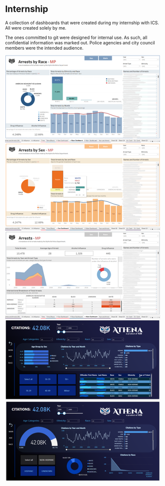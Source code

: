 # Internship
A collection of dashboards that were created during my internship with ICS. All were created solely by me.

The ones committed to git were designed for internal use. As such, all confidential information was marked out.
Police agencies and city council members were the intended audience. 

![Internship/All Images/Screenshot (11).png](https://github.com/MegRob050/Internship/blob/main/All%20Images/Screenshot%20(11).png)
![Internship/All Images/Screenshot (19).png](https://github.com/MegRob050/Internship/blob/main/All%20Images/Screenshot%20(19).png)
![Internship/All Images/Screenshot (20).png](https://github.com/MegRob050/Internship/blob/main/All%20Images/Screenshot%20(20).png)
![Internship/All Images/Screenshot (15).png](https://github.com/MegRob050/Internship/blob/main/All%20Images/Screenshot%20(15).png)
![Internship/All Images/Screenshot (16).png](https://github.com/MegRob050/Internship/blob/main/All%20Images/Screenshot%20(16).png)

